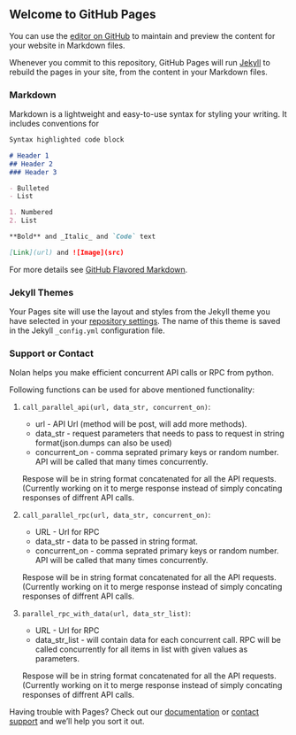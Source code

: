 ## Welcome to GitHub Pages

You can use the [editor on GitHub](https://github.com/sanketpayghan/nolan/edit/master/README.md) to maintain and preview the content for your website in Markdown files.

Whenever you commit to this repository, GitHub Pages will run [Jekyll](https://jekyllrb.com/) to rebuild the pages in your site, from the content in your Markdown files.

### Markdown

Markdown is a lightweight and easy-to-use syntax for styling your writing. It includes conventions for

```markdown
Syntax highlighted code block

# Header 1
## Header 2
### Header 3

- Bulleted
- List

1. Numbered
2. List

**Bold** and _Italic_ and `Code` text

[Link](url) and ![Image](src)
```

For more details see [GitHub Flavored Markdown](https://guides.github.com/features/mastering-markdown/).

### Jekyll Themes

Your Pages site will use the layout and styles from the Jekyll theme you have selected in your [repository settings](https://github.com/sanketpayghan/nolan/settings). The name of this theme is saved in the Jekyll `_config.yml` configuration file.

### Support or Contact

Nolan helps you make efficient concurrent API calls or RPC from python.

Following functions can be used for above mentioned functionality:

1. `call_parallel_api(url, data_str, concurrent_on)`:
    - url - API Url (method will be post, will add more methods).
    - data_str - request parameters that needs to pass to request in string format(json.dumps can also be used)
    - concurrent_on - comma seprated primary keys or random number. API will be called that many times concurrently.
    
    Respose will be in string format concatenated for all the API requests. (Currently working on it to merge response     instead of simply concating responses of diffrent API calls.

2. `call_parallel_rpc(url, data_str, concurrent_on)`:
    - URL - Url for RPC
    - data_str - data to be passed in string format.
    - concurrent_on - comma seprated primary keys or random number. API will be called that many times concurrently.
    
    Respose will be in string format concatenated for all the API requests. (Currently working on it to merge response     instead of simply concating responses of diffrent API calls.

3. `parallel_rpc_with_data(url, data_str_list)`:
    - URL - Url for RPC
    - data_str_list - will contain data for each concurrent call. RPC will be called concurrently for all items in list with given values as parameters.
    
    Respose will be in string format concatenated for all the API requests. (Currently working on it to merge response     instead of simply concating responses of diffrent API calls.


Having trouble with Pages? Check out our [documentation](https://help.github.com/categories/github-pages-basics/) or [contact support](https://github.com/contact) and we’ll help you sort it out.
